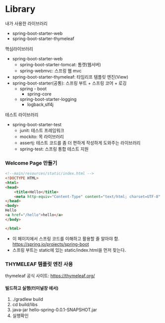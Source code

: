 # Library
내가 사용한 라이브러리
- spring-boot-starter-web
- spring-boot-starter-thymeleaf

핵심라이브러리
- spring-boot-starter-web
    - spring-boot-starter-tomcat: 톰캣(웹서버)
    - spring-webmvc: 스프링 웹 mvc
- spring-boot-starter-thymeleaf: 타임리프 템플릿 엔진(View)
- spring-boot-starter(공통): 스프링 부트 + 스프링 코어 + 로깅
    - spring - boot
        - spring-core
    - spring-boot-starter-logging
        - logback,slf4j

테스트 라이브러리
- spring-boot-starter-test
    - junit: 테스트 프레임워크
    - mockito: 목 라이브러리
    - assertj: 테스트 코드를 좀 더 편하게 작성하게 도와주는 라이브러리
    - spring-test: 스프링 통합 테스트 지원

### Welcome Page 만들기
```html
<!--main/resources/static/index.html -->
<!DOCTYPE HTML>
<html>
<head>
    <title>Hello</title>
    <meta http-equiv="Content-Type" content="text/html; charset=UTF-8" />
</head>
<body>
Hello
<a href="/hello">hello</a>
</body>

</html>
```

- 이 페이지에서 스프링 코드를 이해하고 활용할  줄 알아야 함.
https://spring.io/projects/spring-boot
- 스프링 부트는 static에 있는 static/index.html을 먼저 찾는다.

### THYMELEAF 템플릿 엔진 사용
thymeleaf 공식 사이트: https://thymeleaf.org/

#### 빌드하고 실행(터미널창 에서)
1. ./gradlew build
2. cd build/libs
3. java-jar hello-spring-0.0.1-SNAPSHOT.jar
4. 실행확인
